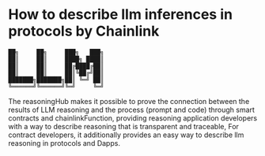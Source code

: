 # How to describe llm inferences in protocols by Chainlink
```
██╗     ██╗     ███╗   ███╗
██║     ██║     ████╗ ████║
██║     ██║     ██╔████╔██║
██║     ██║     ██║╚██╔╝██║
███████╗███████╗██║ ╚═╝ ██║
╚══════╝╚══════╝╚═╝     ╚═╝
```
The reasoningHub makes it possible to prove the connection between the results of LLM reasoning and the process (prompt and code) through smart contracts and chainlinkFunction, providing reasoning application developers with a way to describe reasoning that is transparent and traceable, For contract developers, it additionally provides an easy way to describe llm reasoning in protocols and Dapps.

